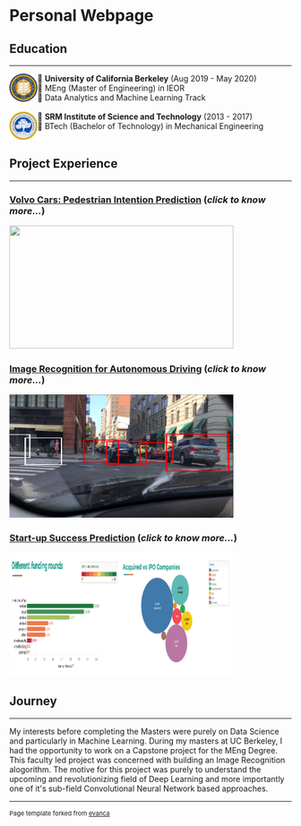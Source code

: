 # Personal Webpage

## Education
---

<img style="float: left;" src="images/berkeley.png?raw=true" width="50" height="50"/>&#8;
 **University of California Berkeley** (Aug 2019 - May 2020)
<br>
&#8;  MEng (Master of Engineering) in IEOR
<br>
&#8;  Data Analytics and Machine Learning Track     
<br>
<img style="float: left;" src="images/srm.png?raw=true" width="50" height="50"/>&#8;
**SRM Institute of Science and Technology** (2013 - 2017)
<br>
&#8;  BTech (Bachelor of Technology) in Mechanical Engineering
<br><br>

## Project Experience
---


### [Volvo Cars: Pedestrian Intention Prediction](/meng_volvo.md) (*click to know more...*)

<p align='left'>
    <img src="images/modelC.gif?raw=true" width="400" height="220"/>
</p>

### [Image Recognition for Autonomous Driving](/meng_capstone.md) (*click to know more...*)

<p align='left'>
    <img src="images/capstone1.png?raw=true" width="400" height="220"/>
</p>

### [Start-up Success Prediction](/meng_startup.md) (*click to know more...*)

<p align='left'>
    <img src="images/startup.png?raw=true" width="400" height="220"/>
</p>

## Journey
---

My interests before completing the Masters were purely on Data Science and particularly in Machine Learning. During my masters at UC Berkeley, I had the opportunity to work on a Capstone project for the MEng Degree. This faculty led project was concerned with building an Image Recognition alogorithm. The motive for this project was purely to understand the upcoming and revolutionizing field of Deep Learning and more importantly one of it's sub-field Convolutional Neural Network based approaches. 

---
<p style="font-size:11px">Page template forked from <a href="https://github.com/evanca/quick-portfolio">evanca</a></p>
<!-- Remove above link if you don't want to attibute -->
